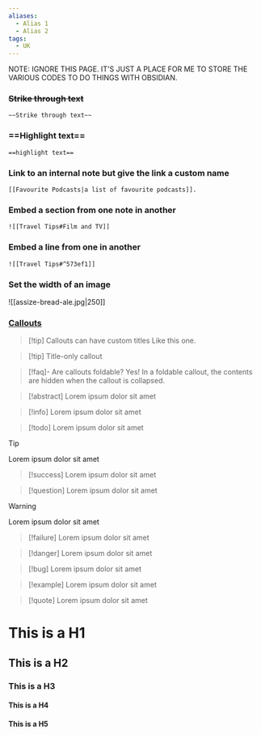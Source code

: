 ```yaml
---
aliases:
  - Alias 1
  - Alias 2
tags:
  - UK
---
```


NOTE: IGNORE THIS PAGE. IT'S JUST A PLACE FOR ME TO STORE THE VARIOUS CODES TO DO THINGS WITH OBSIDIAN.

### ~~Strike through text~~
`~~Strike through text~~`

### ==Highlight text==
`==highlight text==`

### Link to an internal note but give the link a custom name
`[[Favourite Podcasts|a list of favourite podcasts]].`

### Embed a section from one note in another
`![[Travel Tips#Film and TV]]`

### Embed a line from one in another
`![[Travel Tips#^573ef1]]`

### Set the width of an image
![[assize-bread-ale.jpg|250]]

### [Callouts](https://help.obsidian.md/Editing+and+formatting/Callouts)

> [!tip] Callouts can have custom titles
> Like this one.

> [!tip] Title-only callout

> [!faq]- Are callouts foldable?
> Yes! In a foldable callout, the contents are hidden when the callout is collapsed.

> [!abstract]
> Lorem ipsum dolor sit amet

> [!info]
> Lorem ipsum dolor sit amet

> [!todo]
> Lorem ipsum dolor sit amet

> [!tip]
> Lorem ipsum dolor sit amet

> [!success]
> Lorem ipsum dolor sit amet

> [!question]
> Lorem ipsum dolor sit amet

> [!warning]
> Lorem ipsum dolor sit amet

> [!failure]
> Lorem ipsum dolor sit amet

> [!danger]
> Lorem ipsum dolor sit amet

> [!bug]
> Lorem ipsum dolor sit amet

> [!example]
> Lorem ipsum dolor sit amet

> [!quote]
> Lorem ipsum dolor sit amet


# This is a H1

## This is a H2

### This is a H3

#### This is a H4

#### This is a H5